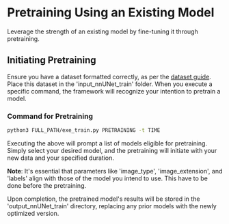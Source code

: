 # Pretraining Using an Existing Model

Leverage the strength of an existing model by fine-tuning it through pretraining. 

## Initiating Pretraining 

Ensure you have a dataset formatted correctly, as per the [dataset guide](dataset_format.md). Place this dataset in the 'input_nnUNet_train' folder. When you execute a specific command, the framework will recognize your intention to pretrain a model.

### Command for Pretraining

```bash
python3 FULL_PATH/exe_train.py PRETRAINING -t TIME 
```

Executing the above will prompt a list of models eligible for pretraining. Simply select your desired model, and the pretraining will initiate with your new data and your specified duration.

**Note**: It's essential that parameters like 'image_type', 'image_extension', and 'labels' align with those of the model you intend to use. This have to be done before the pretraining.

Upon completion, the pretrained model's results will be stored in the 'output_nnUNet_train' directory, replacing any prior models with the newly optimized version.
